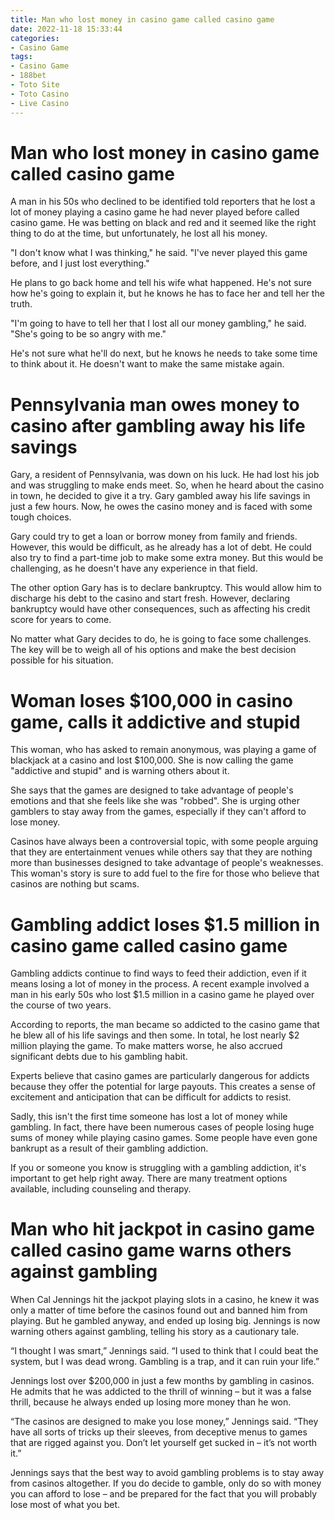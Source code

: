 ```yaml
---
title: Man who lost money in casino game called casino game
date: 2022-11-18 15:33:44
categories:
- Casino Game
tags:
- Casino Game
- 188bet
- Toto Site
- Toto Casino
- Live Casino
---
```



#  Man who lost money in casino game called casino game

A man in his 50s who declined to be identified told reporters that he lost a lot of money playing a casino game he had never played before called casino game. He was betting on black and red and it seemed like the right thing to do at the time, but unfortunately, he lost all his money.

"I don't know what I was thinking," he said. "I've never played this game before, and I just lost everything."

He plans to go back home and tell his wife what happened. He's not sure how he's going to explain it, but he knows he has to face her and tell her the truth.

"I'm going to have to tell her that I lost all our money gambling," he said. "She's going to be so angry with me."

He's not sure what he'll do next, but he knows he needs to take some time to think about it. He doesn't want to make the same mistake again.

#  Pennsylvania man owes money to casino after gambling away his life savings

Gary, a resident of Pennsylvania, was down on his luck. He had lost his job and was struggling to make ends meet. So, when he heard about the casino in town, he decided to give it a try. Gary gambled away his life savings in just a few hours. Now, he owes the casino money and is faced with some tough choices.

Gary could try to get a loan or borrow money from family and friends. However, this would be difficult, as he already has a lot of debt. He could also try to find a part-time job to make some extra money. But this would be challenging, as he doesn't have any experience in that field.

The other option Gary has is to declare bankruptcy. This would allow him to discharge his debt to the casino and start fresh. However, declaring bankruptcy would have other consequences, such as affecting his credit score for years to come.

No matter what Gary decides to do, he is going to face some challenges. The key will be to weigh all of his options and make the best decision possible for his situation.

#  Woman loses $100,000 in casino game, calls it addictive and stupid

This woman, who has asked to remain anonymous, was playing a game of blackjack at a casino and lost $100,000. She is now calling the game "addictive and stupid" and is warning others about it.

She says that the games are designed to take advantage of people's emotions and that she feels like she was "robbed". She is urging other gamblers to stay away from the games, especially if they can't afford to lose money.

Casinos have always been a controversial topic, with some people arguing that they are entertainment venues while others say that they are nothing more than businesses designed to take advantage of people's weaknesses. This woman's story is sure to add fuel to the fire for those who believe that casinos are nothing but scams.

#  Gambling addict loses $1.5 million in casino game called casino game

Gambling addicts continue to find ways to feed their addiction, even if it means losing a lot of money in the process. A recent example involved a man in his early 50s who lost $1.5 million in a casino game he played over the course of two years.

According to reports, the man became so addicted to the casino game that he blew all of his life savings and then some. In total, he lost nearly $2 million playing the game. To make matters worse, he also accrued significant debts due to his gambling habit.

Experts believe that casino games are particularly dangerous for addicts because they offer the potential for large payouts. This creates a sense of excitement and anticipation that can be difficult for addicts to resist.

Sadly, this isn't the first time someone has lost a lot of money while gambling. In fact, there have been numerous cases of people losing huge sums of money while playing casino games. Some people have even gone bankrupt as a result of their gambling addiction.

If you or someone you know is struggling with a gambling addiction, it's important to get help right away. There are many treatment options available, including counseling and therapy.

#  Man who hit jackpot in casino game called casino game warns others against gambling

When Cal Jennings hit the jackpot playing slots in a casino, he knew it was only a matter of time before the casinos found out and banned him from playing. But he gambled anyway, and ended up losing big. Jennings is now warning others against gambling, telling his story as a cautionary tale.

“I thought I was smart,” Jennings said. “I used to think that I could beat the system, but I was dead wrong. Gambling is a trap, and it can ruin your life.”

Jennings lost over $200,000 in just a few months by gambling in casinos. He admits that he was addicted to the thrill of winning – but it was a false thrill, because he always ended up losing more money than he won.

“The casinos are designed to make you lose money,” Jennings said. “They have all sorts of tricks up their sleeves, from deceptive menus to games that are rigged against you. Don’t let yourself get sucked in – it’s not worth it.”

Jennings says that the best way to avoid gambling problems is to stay away from casinos altogether. If you do decide to gamble, only do so with money you can afford to lose – and be prepared for the fact that you will probably lose most of what you bet.